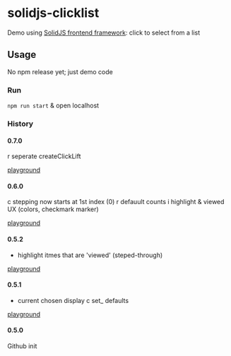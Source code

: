# solidjs-clicklist
Demo using [SolidJS frontend framework](https://www.solidjs.com/):
click to select from a list

## Usage

No npm release yet; just demo code

### Run

`npm run start` & open localhost

### History

#### 0.7.0

r seperate createClickLift

[playground](https://playground.solidjs.com/?hash=-1672104675&version=1.3.13)

#### 0.6.0

c stepping now starts at 1st index (0)
r defauult counts
i highlight & viewed UX (colors, checkmark marker)

[playground](https://playground.solidjs.com/?hash=702499126&version=1.3.13)

#### 0.5.2

+ highlight itmes that are 'viewed' (steped-through)

[playground](https://playground.solidjs.com/?hash=233703614&version=1.3.13)

#### 0.5.1

+ current chosen display
c set_ defaults

[playground](https://playground.solidjs.com/?hash=-278778309&version=1.3.13)

#### 0.5.0

Github init

